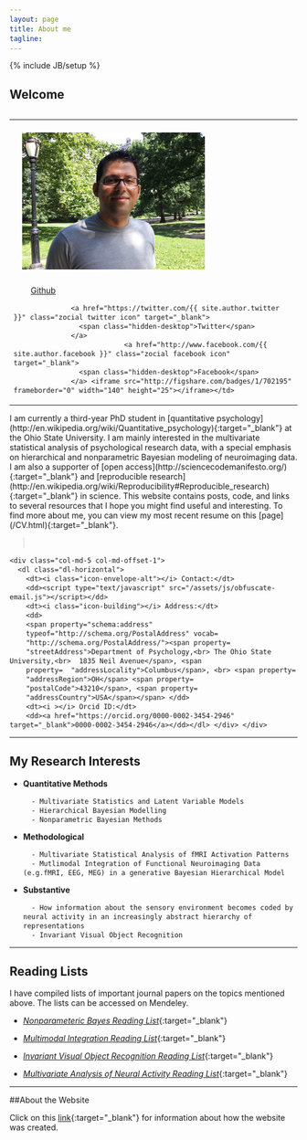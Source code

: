 ```yaml
---
layout: page
title: About me
tagline: 
---
```

{% include JB/setup %}

## Welcome

<table border="0" align="right">
<tr>
<td><img src="assets/img/rick.png" style=" margin: 20px 15px;"></td>
</tr>
<tr>
<td> &nbsp; &nbsp; &nbsp; &nbsp; <a href="https://github.com/{{ site.author.github }}" class="zocial github icon" target="_blank">
                    <span class="hidden-desktop">Github</span>
                  </a>
             
                  <a href="https://twitter.com/{{ site.author.twitter }}" class="zocial twitter icon" target="_blank">
                    <span class="hidden-desktop">Twitter</span>
                  </a>
                               <a href="http://www.facebook.com/{{ site.author.facebook }}" class="zocial facebook icon" target="_blank">
                    <span class="hidden-desktop">Facebook</span>
                  </a> <iframe src="http://figshare.com/badges/1/702195"         frameborder="0" width="140" height="25"></iframe></td>
</tr>
</table>
I am currently a third-year PhD student in [quantitative psychology](http://en.wikipedia.org/wiki/Quantitative_psychology){:target="_blank"} at the Ohio State University. I am mainly interested in the multivariate statistical analysis of psychological research data, with a special emphasis on hierarchical and nonparametric Bayesian modeling of neuroimaging data. I am also a supporter of [open access](http://sciencecodemanifesto.org/){:target="_blank"} and [reproducible research](http://en.wikipedia.org/wiki/Reproducibility#Reproducible_research){:target="_blank"} in science. This website contains posts, code, and links to several resources that I hope you might find useful and interesting.
To find more about me, you can view my most recent resume on this [page](/CV.html){:target="_blank"}.

><div class="row" ><br>
    <div class="col-md-5 col-md-offset-1">
      <dl class="dl-horizontal">
        <dt><i class="icon-envelope-alt"></i> Contact:</dt>
        <dd><script type="text/javascript" src="/assets/js/obfuscate-email.js"></script></dd>
        <dt><i class="icon-building"></i> Address:</dt>
        <dd>
        <span property="schema:address"
        typeof="http://schema.org/PostalAddress" vocab=
        "http://schema.org/PostalAddress/"><span property=
        "streetAddress">Department of Psychology,<br> The Ohio State University,<br>  1835 Neil Avenue</span>, <span
        property=  "addressLocality">Columbus</span>, <br> <span property=
        "addressRegion">OH</span> <span property=
        "postalCode">43210</span>, <span property=
        "addressCountry">USA</span></span> </dd>
        <dt><i ></i> Orcid ID:</dt>
        <dd><a href="https://orcid.org/0000-0002-3454-2946" target="_blank">0000-0002-3454-2946</a></dd></dl> </div> </div>

---------------



## My Research Interests

	

* **Quantitative Methods**

		- Multivariate Statistics and Latent Variable Models 
		- Hierarchical Bayesian Modelling 
		- Nonparametric Bayesian Methods

* **Methodological**

		- Multivariate Statistical Analysis of fMRI Activation Patterns
		- Mutlimodal Integration of Functional Neuroimaging Data (e.g.fMRI, EEG, MEG) in a generative Bayesian Hierarchical Model

* **Substantive**  

		- How information about the sensory environment becomes coded by neural activity in an increasingly abstract hierarchy of representations
		- Invariant Visual Object Recognition

---------------

## Reading Lists


I have compiled lists of important journal papers on the topics mentioned above. The lists can be accessed on Mendeley.




* [*Nonparameteric Bayes Reading List*](http://www.mendeley.com/groups/6795211/nonparametric-bayes/){:target="_blank"}

* [*Multimodal Integration Reading List*](http://www.mendeley.com/groups/6795211/nonparametric-bayes/){:target="_blank"}

* [*Invariant Visual Object Recognition Reading List*](http://www.mendeley.com/groups/6795211/nonparametric-bayes/){:target="_blank"}

* [*Multivariate Analysis of Neural Activity Reading List*](http://www.mendeley.com/groups/6795211/nonparametric-bayes/){:target="_blank"}

---------------

##About the Website

Click on this [link](README.html){:target="_blank"} for information about how the website was created.







